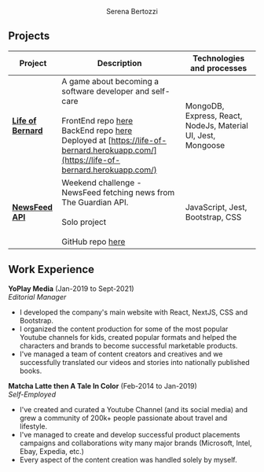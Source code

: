 <p align="center"> Serena Bertozzi </p>

<!-- I'm a curious and creative learner.
A sentence about who and what you are. Then a sentence about what you've achieved. And then a sentence about what excites you about tech.
 -->
## Projects

|Project        |Description                                           |Technologies and processes              |
|----------|------------------------------------------------------|----------------------------------------|
|<b>[Life of Bernard](https://life-of-bernard.herokuapp.com/)</b>| A game about becoming a software developer and self-care<br><br>FrontEnd repo [here](https://github.com/serenabertozzi/EP3-Gaming-FE)<br>BackEnd repo [here](https://github.com/serenabertozzi/EP3-Gaming-BE)<br>Deployed at [https://life-of-bernard.herokuapp.com/](https://life-of-bernard.herokuapp.com/)           |MongoDB, Express, React, NodeJs, Material UI, Jest, Mongoose          |
|<b>[NewsFeed API](https://github.com/serenabertozzi/news-summary-challenge)</b>|Weekend challenge -  NewsFeed fetching news from The Guardian API.<br><br>Solo project<br><br>GitHub repo [here](https://github.com/serenabertozzi/news-summary-challenge)|JavaScript, Jest, Bootstrap, CSS|


## Work Experience

**YoPlay Media** (Jan-2019 to Sept-2021)  
_Editorial Manager_

- I developed the company's main website with React, NextJS, CSS and Bootstrap. 
- I organized the content production for some of the most popular Youtube channels for kids, created popular formats and helped the characters and brands to become successful marketable products.
- I've managed a team of content creators and creatives and we successfully translated our videos and stories into nationally published books.


**Matcha Latte then A Tale In Color** (Feb-2014 to Jan-2019)  
_Self-Employed_

- I've created and curated a Youtube Channel (and its social media) and grew a community of 200k+ people passionate about travel and lifestyle.
- I've managed to create and develop successful product placements campaigns and collaborations wity many major brands (Microsoft, Intel, Ebay, Expedia, etc.)
- Every aspect of the content creation was handled solely by myself.

<!-- 
## Skills

Consider skills relevent to software development. Then consider your best skills. Pick 2-4 skills and write a short descriptive paragraph for each one. You should demonstrate how capable you are at this skill with examples.
(Using a STAR example Paragraph) Consider the questions below.

-STAR
-What was the situation/task? (ST)

-How was the skill used?

-What did you do? (action)

-What was the result?


#### This Skill

- Experience
- Achievements
- Evidence (STAR)

#### Another Skill

Descriptive paragraph of how capable you are at this skill and, if relevant, how it has developed (again use STAR for this)

- I achieved A during my work at B (job, or otherwise)
- I contributed to the growth of X while doing Y (job, or otherwise)
- I built this, made this, broke this, fixed this, etc.
- A link to some on-line evidence (blogs, videos, articles, etc.)

## Education

#### Makers Academy (start_date to end_date)
- Use short descriptions of what you did and a skill you used. (Similar to format from the 'Work Experience' section above)
- e.g Frequently used paring in order to problemsolve effeciently, requiring teamwork and communication.
- you might also mention aspects some other skills/knowledge listed below: 
- OOP, TDD, MVC, DDD
- Agile/XP
- Ruby, Rails, JavaScript
- RSpec, Jasmine

#### Your University / College (start_date to end_date)

- Subject, any specialisms
- Grade
- Other cool stuff

#### Any other qualifications

That in some arguable way make you a better software developer or well-rounded person

## Hobbies

Any cool stuff that makes you a super part of a software development team -->
